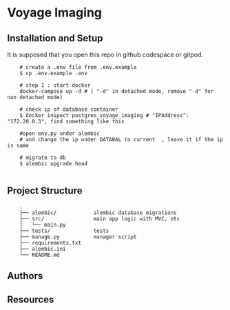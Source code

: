 # Voyage Imaging

## Installation and Setup

It is supposed that you open this repo in github codespace or gitpod.

```
    # create a .env file from .env.example
    $ cp .env.example .env

    # step 1 : start docker
    docker-compose up -d # ( "-d" in detached mode, remove "-d" for non detached mode)

    # check ip of database container
    $ docker inspect postgres_voyage_imaging # "IPAddress": "172.20.0.3", find something like this

    #open env.py under alembic
    # and change the ip under DATABAL to current  , leave it if the ip is same

    # migrate to db
    $ alembic upgrade head


```

## Project Structure

```
    .
    ├── alembic/            alembic database migrations
    ├── src/                main app logic with MVC, etc
    │   └── main.py
    ├── tests/              tests
    ├── manage.py           manager script
    ├── requirements.txt
    ├── alembic.ini
    └── README.md

```

## Authors

## Resources

<!--
   #create a python environment
    $ python -m venv venv
    #activate environment
    $ source venv/bin/activate # use venv/Scripts/activate for windows
    #install packages from requirements.txt file
    $ pip install -r requirements.txt

    # Run app
    $ uvicorn src.main:app --reload # dev
    $ uvicorn src.main:app # prod

    # Run test and coverage
    $ pytest
    $ coverage run -m pytest
    $ coverage report -i

    # Run flake8
    $ flake8

    # alembic migrations
    $ alembic revision --autogenerate -m "initial ....  migraion"

    -->
